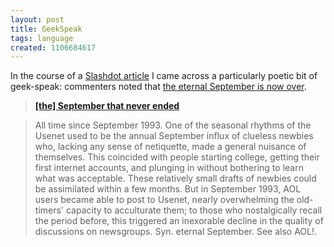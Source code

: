 ```yaml
---
layout: post
title: GeekSpeak
tags: language
created: 1106684617
---
```

In the course of a [Slashdot article](http://slashdot.org/article.pl?sid=05/01/25/1628233) I came across a particularly poetic bit of geek-speak:  commenters noted that [the eternal September is now over](http://slashdot.org/comments.pl?sid=137252&cid=11469532).

> [__[the] September that never ended__](http://catb.org/~esr/jargon/html/S/September-that-never-ended.html)

>  All time since September 1993. One of the seasonal rhythms of the Usenet used to be the annual September influx of clueless newbies who, lacking any sense of netiquette, made a general nuisance of themselves. This coincided with people starting college, getting their first internet accounts, and plunging in without bothering to learn what was acceptable. These relatively small drafts of newbies could be assimilated within a few months. But in September 1993, AOL users became able to post to Usenet, nearly overwhelming the old-timers' capacity to acculturate them; to those who nostalgically recall the period before, this triggered an inexorable decline in the quality of discussions on newsgroups. Syn. eternal September.  See also AOL!.

